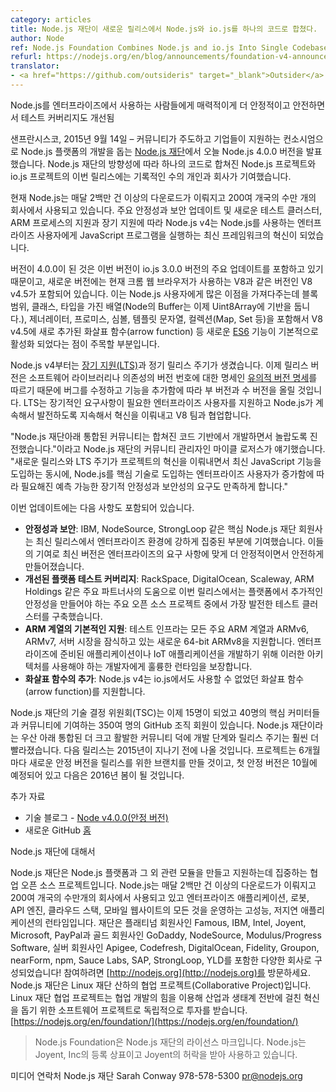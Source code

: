 ```yaml
---
category: articles
title: Node.js 재단이 새로운 릴리스에서 Node.js와 io.js를 하나의 코드로 합쳤다.
author: Node
ref: Node.js Foundation Combines Node.js and io.js Into Single Codebase in New Release
refurl: https://nodejs.org/en/blog/announcements/foundation-v4-announce/
translator:
- <a href="https://github.com/outsideris" target="_blank">Outsider</a>
---
```


<!--
More Stability, Security, and Improved Test Coverage Appeals to Growing Number of Enterprises Using Node.js
-->
Node.js를 엔터프라이즈에서 사용하는 사람들에게 매력적이게 더 안정적이고 안전하면서 테스트 커버리지도 개선됨

<!--
SAN FRANCISCO, Sept. 14, 2015 – The [Node.js Foundation](https://nodejs.org/en/foundation/), a community-led and industry-backed consortium to advance the development of the Node.js platform, today announced the release of Node.js version 4.0.0. A record number of individuals and companies helped to contribute to the release, which combines both the Node.js project and io.js project in a single codebase under the direction of the Node.js Foundation.
-->
샌프란시스코, 2015년 9월 14일 – 커뮤니티가 주도하고 기업들이 지원하는 컨소시엄으로 Node.js 플랫폼의
개발을 돕는 [Node.js 재단](https://nodejs.org/en/foundation/)에서 오늘 Node.js 4.0.0
버전을 발표했습니다. Node.js 재단의 방향성에 따라 하나의 코드로 합쳐진 Node.js 프로젝트와 io.js
프로젝트의 이번 릴리스에는 기록적인 수의 개인과 회사가 기여했습니다.

<!--
Currently, Node.js is used by tens of thousands of organizations in more than 200 countries and amasses more than 2 million downloads per month. With major stability and security updates, a new test cluster, support for ARM processors and long-term support, Node.js v4 represents the latest framework innovation for enterprise users leveraging it to run JavaScript programs.
-->
현재 Node.js는 매달 2백만 건 이상의 다운로드가 이뤄지고 200여 개국의 수만 개의 회사에서 사용되고
있습니다. 주요 안정성과 보안 업데이트 및 새로운 테스트 클러스터, ARM 프로세스의 지원과 장기 지원에
따라 Node.js v4는 Node.js를 사용하는 엔터프라이즈 사용자에게 JavaScript 프로그램을 실행하는
최신 프레임워크의 혁신이 되었습니다.

<!--
Named version 4.0.0 because it includes major updates from io.js version 3.0.0, the new release also contains V8 v4.5, the same version of V8 shipping with the Chrome web browser today. This brings with it many bonuses for Node.js users, most notably a raft of new [ES6](https://nodejs.org/en/docs/es6/) features that are enabled by default including block scoping, classes, typed arrays (Node's Buffer is now backed by Uint8Array), generators, Promises, Symbols, template strings, collections (Map, Set, etc.) and new to V8 v4.5, arrow functions.
-->
버전이 4.0.0이 된 것은 이번 버전이 io.js 3.0.0 버전의 주요 업데이트를 포함하고 있기 때문이고,
새로운 버전에는 현재 크롬 웹 브라우저가 사용하는 V8과 같은 버전인 V8 v4.5가 포함되어 있습니다. 이는
Node.js 사용자에게 많은 이점을 가져다주는데 블록 범위, 클래스, 타입을 가진 배열(Node의 Buffer는
이제 Uint8Array에 기반을 둡니다.), 제너레이터, 프로미스, 심볼, 템플릿 문자열,
컬렉션(Map, Set 등)을 포함해서 V8 v4.5에 새로 추가된 화살표 함수(arrow function) 등 새로운
[ES6](https://nodejs.org/en/docs/es6/) 기능이 기본적으로 활성화 되었다는 점이 주목할 부분입니다.

<!--
Node.js v4 also brings a plan for [long-term support (LTS)](https://github.com/nodejs/LTS/) and a regular release cycle. Release versioning now follows the Semantic Versioning Specification, a specification for version numbers of software libraries and similar dependencies, so expect increments of both minor and patch version over the coming weeks as bugs are fixed and features are added. The LTS will support enterprise users that need more long-term requirements and continue the innovation and work with the V8 team to ensure that Node.js continues to evolve.
-->
Node.js v4부터는 [장기 지원(LTS)](https://github.com/nodejs/LTS/)과 정기 릴리스 주기가
생겼습니다. 이제 릴리스 버전은 소프트웨어 라이브러리나 의존성의 버전 번호에 대한 명세인
[유의적 버전 명세](http://semver.org/lang/ko/)를 따르기 때문에 버그를 수정하고 기능을 추가함에
따라 부 버전과 수 버전을 올릴 것입니다. LTS는 장기적인 요구사항이 필요한 엔터프라이즈 사용자를
지원하고 Node.js가 계속해서 발전하도록 지속해서 혁신을 이뤄내고 V8 팀과 협업합니다.

<!--
"Under the Node.js Foundation, our unified community has made incredibly progress in developing a converged codebase,” said Mikeal Rogers, Community Manager of The Node.js Foundation. “We believe that the new release and LTS cycles allow the project to continue its innovation and adopt cutting-edge JavaScript features, while also serving the need for predictable long-term stability and security demanded by a growing number of enterprise users who are proudly adopting Node.js as a key technology.”
-->
"Node.js 재단아래 통합된 커뮤니티는 합쳐진 코드 기반에서 개발하면서 놀랍도록 진전했습니다."이라고
Node.js 재단의 커뮤니티 관리자인 마이클 로저스가 얘기했습니다. "새로운 릴리스와 LTS 주기가 프로젝트의
혁신을 이뤄내면서 최신 JavaScript 기능을 도입하는 동시에, Node.js를 핵심 기술로 도입하는 엔터프라이즈
사용자가 증가함에 따라 필요해진 예측 가능한 장기적 안정성과 보안성의 요구도 만족하게 합니다."

<!--
Additional updates include:

* **Stability and Security**: Key Node.js Foundation members, such as IBM, NodeSource and StrongLoop, contributed a strong enterprise-focus to the latest release. Their contributions make this latest version more stable and secure for enterprise needs.
* **Improved Platform Test Coverage**: With the assistance of some major partners, including RackSpace, DigitalOcean, Scaleway and ARM Holdings, the new release has built one of the most advanced testing clusters of any major open source project creating additional stability to the platform.
* **First-Class Coverage of ARM variants**: All major ARM variants, ARMv6, ARMv7, and the brand new 64-bit ARMv8, which is making major inroads in the server market, are supported as part of the test infrastructure. Developers who need to use these architectures for developing enterprise-ready and IoT applications are assured solid runtime.
* **Addition of Arrow Functions**: Node.js v4 now includes arrow functions, an addition that was not previously available even in io.js.
-->
이번 업데이트에는 다음 사항도 포함되어 있습니다.

* **안정성과 보안**: IBM, NodeSource, StrongLoop 같은 핵심 Node.js 재단 회원사는 최신 릴리스에서 엔터프라이즈 환경에 강하게 집중된 부분에 기여했습니다. 이들의 기여로 최신 버전은 엔터프라이즈의 요구 사항에 맞게 더 안정적이면서 안전하게 만들어졌습니다.
* **개선된 플랫폼 테스트 커버리지**: RackSpace, DigitalOcean, Scaleway, ARM Holdings 같은 주요 파트너사의 도움으로 이번 릴리스에서는 플랫폼에서 추가적인 안정성을 만들어야 하는 주요 오픈 소스 프로젝트 중에서 가장 발전한 테스트 클러스터를 구축했습니다.
* **ARM 계열의 기본적인 지원**: 테스트 인프라는 모든 주요 ARM 계열과 ARMv6, ARMv7, 서버 시장을 잠식하고 있는 새로운 64-bit ARMv8을 지원합니다. 엔터프라이즈에 준비된 애플리케이션이나 IoT 애플리케이션을 개발하기 위해 이러한 아키텍처를 사용해야 하는 개발자에게 훌륭한 런타임을 보장합니다.
* **화살표 함수의 추가**: Node.js v4는 io.js에서도 사용할 수 없었던 화살표 함수(arrow function)를 지원합니다.

<!--
The technical steering committee for the Node.js Foundation is now 15 members strong with 40 plus core committers and 350+ GitHub organization members contributing to the community. The development process and release cycles are much faster due to the large, active community united under the Node.js Foundation umbrella. The next release is planned before the end of 2015. In parallel, the project will be branching a new stable line of releases every six months, with one planned in October and another for spring of 2016.
-->
Node.js 재단의 기술 결정 위원회(TSC)는 이제 15명이 되었고 40명의 핵심 커미터들과 커뮤니티에
기여하는 350여 명의 GitHub 조직 회원이 있습니다. Node.js 재단이라는 우산 아래 통합된 더 크고
활발한 커뮤니티 덕에 개발 단계와 릴리스 주기는 훨씬 더 빨라졌습니다. 다음 릴리스는 2015년이 지나기
전에 나올 것입니다. 프로젝트는 6개월마다 새로운 안정 버전을 릴리스를 위한 브랜치를 만들 것이고,
첫 안정 버전은 10월에 예정되어 있고 다음은 2016년 봄이 될 것입니다.

<!--
Additional Resources
* Technical Blog - [Node v4.0.0 (Stable)](https://nodejs.org/en/blog/release/v4.0.0/)
* New GitHub [home](https://github.com/nodejs/node)
-->
추가 자료

* 기술 블로그 - [Node v4.0.0(안정 버전)](https://nodejs.github.io/nodejs-ko/articles/2015/09/08/release-v4.0.0/)
* 새로운 GitHub [홈](https://github.com/nodejs/node)

<!--
About Node.js Foundation
Node.js Foundation is a collaborative open source project dedicated to building and supporting the Node.js platform and other related modules. Node.js is used by tens of thousands of organizations in more than 200 countries and amasses more than 2 million downloads per month. It is the runtime of choice for high-performance, low latency applications, powering everything from enterprise applications, robots, API engines, cloud stacks and mobile websites. The Foundation is made up of a diverse group of companies including Platinum members Famous, IBM, Intel, Joyent, Microsoft and PayPal. Gold members include GoDaddy, NodeSource and Modulus/Progress Software, and Silver members include Apigee, Codefresh, DigitalOcean, Fidelity, Groupon, nearForm, npm, Sauce Labs, SAP, StrongLoop and YLD!. Get involved here: [http://nodejs.org](http://nodejs.org).
The Node.js Foundation is a Collaborative Project at The Linux Foundation. Linux Foundation Collaborative Projects are independently funded software projects that harness the power of collaborative development to fuel innovation across industries and ecosystems. [https://nodejs.org/en/foundation/](https://nodejs.org/en/foundation/)
-->
Node.js 재단에 대해서

Node.js 재단은 Node.js 플랫폼과 그 외 관련 모듈을 만들고 지원하는데 집중하는 협업 오픈 소스
프로젝트입니다. Node.js는 매달 2백만 건 이상의 다운로드가 이뤄지고 200여 개국의 수만개의 회사에서
사용되고 있고 엔터프라이즈 애플리케이션, 로봇, API 엔진, 클라우드 스택, 모바일 웹사이트의 모든 것을
운영하는 고성능, 저지연 애플리케이션의 런타임입니다. 재단은 플래티넘 회원사인 Famous, IBM, Intel,
Joyent, Microsoft, PayPal과 골드 회원사인 GoDaddy, NodeSource, Modulus/Progress
Software, 실버 회원사인 Apigee, Codefresh, DigitalOcean, Fidelity, Groupon,
nearForm, npm, Sauce Labs, SAP, StrongLoop, YLD를 포함한 다양한 회사로 구성되었습니다!
참여하려면 [http://nodejs.org](http://nodejs.org)를 방문하세요.
Node.js 재단은 Linux 재단 산하의 협업 프로젝트(Collaborative Project)입니다. Linux 재단
협업 프로젝트는 협업 개발의 힘을 이용해 산업과 생태계 전반에 걸친 혁신을 돕기 위한 소프트웨어 프로젝트로
독립적으로 투자를 받습니다. [https://nodejs.org/en/foundation/](https://nodejs.org/en/foundation/)

<!--
> Node.js Foundation is a licensed mark of Node.js Foundation. Node.js is a trademark of Joyent, Inc. and is used with its permission

Media Contact
Node.js Foundation
Sarah Conway
978-578-5300
pr@nodejs.org
-->
> Node.js Foundation은 Node.js 재단의 라이선스 마크입니다. Node.js는 Joyent, Inc의 등록 상표이고 Joyent의 허락을 받아 사용하고 있습니다.

미디어 연락처
Node.js 재단
Sarah Conway
978-578-5300
pr@nodejs.org
